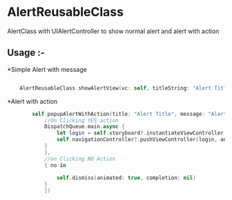 # AlertReusableClass
AlertClass with UIAlertController to show normal alert and alert with action 


## Usage :-

*Simple Alert with message
```swift

    AlertReusableClass.showAlertView(vc: self, titleString: "Alert Title here", messageString: "Alert msg here")

```
*Alert with action

```swift
        self.popupAlertWithAction(title: "Alert Title", message: "Alert Message", actionTitles: ["YES","NO"], actions: [{yes in
            //On Clicking YES action
            DispatchQueue.main.async {
                let login = self.storyboard?.instantiateViewController(withIdentifier: "SignInViewController") as! SignInViewController
                self.navigationController?.pushViewController(login, animated: true)
            }
            },
            //on Clicking NO Action
            { no in
                
                self.dismiss(animated: true, completion: nil)
            }
            ])

```

